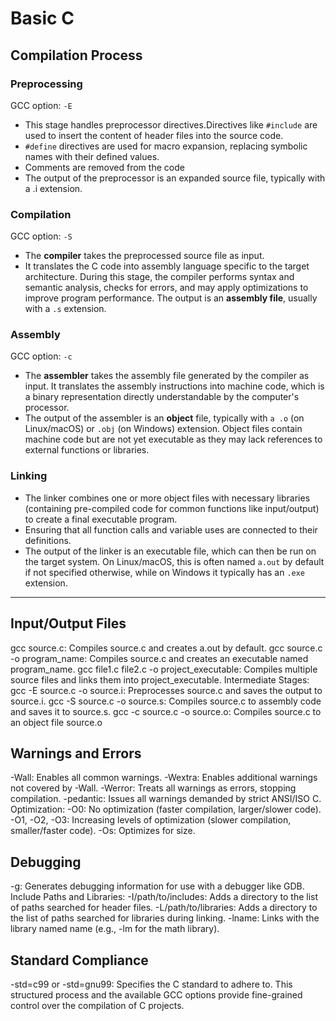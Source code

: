 # Basic C

## Compilation Process

### Preprocessing

GCC option: `-E`

- This stage handles preprocessor directives.Directives like `#include` are used to insert the content of header files into the source code.
- `#define` directives are used for macro expansion, replacing symbolic names with their defined values.
- Comments are removed from the code
- The output of the preprocessor is an expanded source file, typically with a .i extension.

### Compilation

GCC option: `-S`

- The **compiler** takes the preprocessed source file as input.
- It translates the C code into assembly language specific to the target architecture.
During this stage, the compiler performs syntax and semantic analysis, checks for errors, and may apply optimizations to improve program performance.
The output is an **assembly file**, usually with a `.s` extension.

### Assembly

GCC option: `-c`

- The **assembler** takes the assembly file generated by the compiler as input.
It translates the assembly instructions into machine code, which is a binary representation directly understandable by the computer's processor.
- The output of the assembler is an **object** file, typically with `a .o` (on Linux/macOS) or `.obj` (on Windows) extension. Object files contain machine code but are not yet executable as they may lack references to external functions or libraries.

### Linking

- The linker combines one or more object files with necessary libraries (containing pre-compiled code for common functions like input/output) to create a final executable program.
- Ensuring that all function calls and variable uses are connected to their definitions.
- The output of the linker is an executable file, which can then be run on the target system. On Linux/macOS, this is often named `a.out` by default if not specified otherwise, while on Windows it typically has an `.exe` extension.

----

## Input/Output Files

gcc source.c: Compiles source.c and creates a.out by default.
gcc source.c -o program_name: Compiles source.c and creates an executable named program_name.
gcc file1.c file2.c -o project_executable: Compiles multiple source files and links them into project_executable.
Intermediate Stages:
gcc -E source.c -o source.i: Preprocesses source.c and saves the output to source.i.
gcc -S source.c -o source.s: Compiles source.c to assembly code and saves it to source.s.
gcc -c source.c -o source.o: Compiles source.c to an object file source.o

## Warnings and Errors

-Wall: Enables all common warnings.
-Wextra: Enables additional warnings not covered by -Wall.
-Werror: Treats all warnings as errors, stopping compilation.
-pedantic: Issues all warnings demanded by strict ANSI/ISO C. 
Optimization:
-O0: No optimization (faster compilation, larger/slower code).
-O1, -O2, -O3: Increasing levels of optimization (slower compilation, smaller/faster code).
-Os: Optimizes for size.

## Debugging

-g: Generates debugging information for use with a debugger like GDB.
Include Paths and Libraries:
-I/path/to/includes: Adds a directory to the list of paths searched for header files.
-L/path/to/libraries: Adds a directory to the list of paths searched for libraries during linking.
-lname: Links with the library named name (e.g., -lm for the math library).

## Standard Compliance

-std=c99 or -std=gnu99: Specifies the C standard to adhere to.
This structured process and the available GCC options provide fine-grained control over the compilation of C projects.